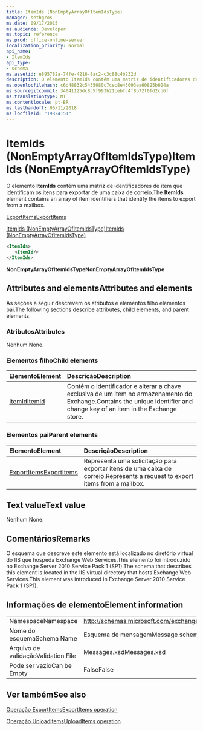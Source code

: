 ```yaml
---
title: ItemIds (NonEmptyArrayOfItemIdsType)
manager: sethgros
ms.date: 09/17/2015
ms.audience: Developer
ms.topic: reference
ms.prod: office-online-server
localization_priority: Normal
api_name:
- ItemIds
api_type:
- schema
ms.assetid: e895782a-74fe-4216-8ac2-c3c88c4b232d
description: O elemento ItemIds contém uma matriz de identificadores de item que identificam os itens para exportar de uma caixa de correio.
ms.openlocfilehash: c6d48832c5435080c7cec8e43093ea60825b604a
ms.sourcegitcommit: 34041125dc8c5f993b21cebfc4f8b72f0fd2cb6f
ms.translationtype: MT
ms.contentlocale: pt-BR
ms.lasthandoff: 06/11/2018
ms.locfileid: "19824151"
---
```

# <a name="itemids-nonemptyarrayofitemidstype"></a><span data-ttu-id="24937-103">ItemIds (NonEmptyArrayOfItemIdsType)</span><span class="sxs-lookup"><span data-stu-id="24937-103">ItemIds (NonEmptyArrayOfItemIdsType)</span></span>

<span data-ttu-id="24937-104">O elemento **ItemIds** contém uma matriz de identificadores de item que identificam os itens para exportar de uma caixa de correio.</span><span class="sxs-lookup"><span data-stu-id="24937-104">The **ItemIds** element contains an array of item identifiers that identify the items to export from a mailbox.</span></span> 
  
[<span data-ttu-id="24937-105">ExportItems</span><span class="sxs-lookup"><span data-stu-id="24937-105">ExportItems</span></span>](exportitems.md)
  
[<span data-ttu-id="24937-106">ItemIds (NonEmptyArrayOfItemIdsType)</span><span class="sxs-lookup"><span data-stu-id="24937-106">ItemIds (NonEmptyArrayOfItemIdsType)</span></span>](itemids-nonemptyarrayofitemidstype.md)
  
```XML
<ItemIds>
   <ItemId/>
</ItemIds>
```

 <span data-ttu-id="24937-107">**NonEmptyArrayOfItemIdsType**</span><span class="sxs-lookup"><span data-stu-id="24937-107">**NonEmptyArrayOfItemIdsType**</span></span>
## <a name="attributes-and-elements"></a><span data-ttu-id="24937-108">Attributes and elements</span><span class="sxs-lookup"><span data-stu-id="24937-108">Attributes and elements</span></span>

<span data-ttu-id="24937-109">As seções a seguir descrevem os atributos e elementos filho elementos pai.</span><span class="sxs-lookup"><span data-stu-id="24937-109">The following sections describe attributes, child elements, and parent elements.</span></span>
  
### <a name="attributes"></a><span data-ttu-id="24937-110">Atributos</span><span class="sxs-lookup"><span data-stu-id="24937-110">Attributes</span></span>

<span data-ttu-id="24937-111">Nenhum.</span><span class="sxs-lookup"><span data-stu-id="24937-111">None.</span></span>
  
### <a name="child-elements"></a><span data-ttu-id="24937-112">Elementos filho</span><span class="sxs-lookup"><span data-stu-id="24937-112">Child elements</span></span>

|<span data-ttu-id="24937-113">**Elemento**</span><span class="sxs-lookup"><span data-stu-id="24937-113">**Element**</span></span>|<span data-ttu-id="24937-114">**Descrição**</span><span class="sxs-lookup"><span data-stu-id="24937-114">**Description**</span></span>|
|:-----|:-----|
|[<span data-ttu-id="24937-115">ItemId</span><span class="sxs-lookup"><span data-stu-id="24937-115">ItemId</span></span>](itemid.md) <br/> |<span data-ttu-id="24937-116">Contém o identificador e alterar a chave exclusiva de um item no armazenamento do Exchange.</span><span class="sxs-lookup"><span data-stu-id="24937-116">Contains the unique identifier and change key of an item in the Exchange store.</span></span>  <br/> |
   
### <a name="parent-elements"></a><span data-ttu-id="24937-117">Elementos pai</span><span class="sxs-lookup"><span data-stu-id="24937-117">Parent elements</span></span>

|<span data-ttu-id="24937-118">**Elemento**</span><span class="sxs-lookup"><span data-stu-id="24937-118">**Element**</span></span>|<span data-ttu-id="24937-119">**Descrição**</span><span class="sxs-lookup"><span data-stu-id="24937-119">**Description**</span></span>|
|:-----|:-----|
|[<span data-ttu-id="24937-120">ExportItems</span><span class="sxs-lookup"><span data-stu-id="24937-120">ExportItems</span></span>](exportitems.md) <br/> |<span data-ttu-id="24937-121">Representa uma solicitação para exportar itens de uma caixa de correio.</span><span class="sxs-lookup"><span data-stu-id="24937-121">Represents a request to export items from a mailbox.</span></span>  <br/> |
   
## <a name="text-value"></a><span data-ttu-id="24937-122">Text value</span><span class="sxs-lookup"><span data-stu-id="24937-122">Text value</span></span>

<span data-ttu-id="24937-123">Nenhum.</span><span class="sxs-lookup"><span data-stu-id="24937-123">None.</span></span>
  
## <a name="remarks"></a><span data-ttu-id="24937-124">Comentários</span><span class="sxs-lookup"><span data-stu-id="24937-124">Remarks</span></span>

<span data-ttu-id="24937-125">O esquema que descreve este elemento está localizado no diretório virtual do IIS que hospeda Exchange Web Services.This elemento foi introduzido no Exchange Server 2010 Service Pack 1 (SP1).</span><span class="sxs-lookup"><span data-stu-id="24937-125">The schema that describes this element is located in the IIS virtual directory that hosts Exchange Web Services.This element was introduced in Exchange Server 2010 Service Pack 1 (SP1).</span></span>
  
## <a name="element-information"></a><span data-ttu-id="24937-126">Informações de elemento</span><span class="sxs-lookup"><span data-stu-id="24937-126">Element information</span></span>

|||
|:-----|:-----|
|<span data-ttu-id="24937-127">Namespace</span><span class="sxs-lookup"><span data-stu-id="24937-127">Namespace</span></span>  <br/> |http://schemas.microsoft.com/exchange/services/2006/messages  <br/> |
|<span data-ttu-id="24937-128">Nome do esquema</span><span class="sxs-lookup"><span data-stu-id="24937-128">Schema Name</span></span>  <br/> |<span data-ttu-id="24937-129">Esquema de mensagem</span><span class="sxs-lookup"><span data-stu-id="24937-129">Message schema</span></span>  <br/> |
|<span data-ttu-id="24937-130">Arquivo de validação</span><span class="sxs-lookup"><span data-stu-id="24937-130">Validation File</span></span>  <br/> |<span data-ttu-id="24937-131">Messages.xsd</span><span class="sxs-lookup"><span data-stu-id="24937-131">Messages.xsd</span></span>  <br/> |
|<span data-ttu-id="24937-132">Pode ser vazio</span><span class="sxs-lookup"><span data-stu-id="24937-132">Can be Empty</span></span>  <br/> |<span data-ttu-id="24937-133">False</span><span class="sxs-lookup"><span data-stu-id="24937-133">False</span></span>  <br/> |
   
## <a name="see-also"></a><span data-ttu-id="24937-134">Ver também</span><span class="sxs-lookup"><span data-stu-id="24937-134">See also</span></span>



[<span data-ttu-id="24937-135">Operação ExportItems</span><span class="sxs-lookup"><span data-stu-id="24937-135">ExportItems operation</span></span>](exportitems-operation.md)
  
[<span data-ttu-id="24937-136">Operação UploadItems</span><span class="sxs-lookup"><span data-stu-id="24937-136">UploadItems operation</span></span>](uploaditems-operation.md)

